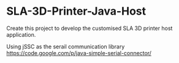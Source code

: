 SLA-3D-Printer-Java-Host
========================

Create this project to develop the customised SLA 3D printer host application.


Using jSSC as the serail communication library
https://code.google.com/p/java-simple-serial-connector/
